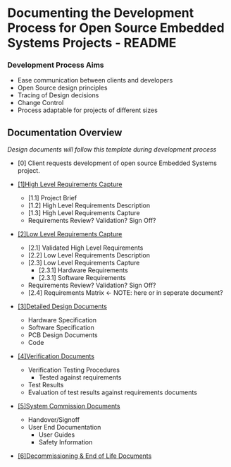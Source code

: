 # Documenting the Development Process for Open Source Embedded Systems Projects - README

### Development Process Aims
- Ease communication between clients and developers
- Open Source design principles
- Tracing of Design decisions
- Change Control
- Process adaptable for projects of different sizes


## Documentation Overview

_Design documents will follow this template during development process_

* [0] Client requests development of open source Embedded Systems project.                                                           
* [[1]High Level Requirements Capture](https://github.com/PanGalacticTech/project_template/blob/main/%5B1%5DHL_requirements_capture.md)
    * [1.1] Project Brief                                                                                                              
    * [1.2] High Level Requirements Description                                                                                       
    * [1.3] High Level Requirements Capture                                                                                                    
    * Requirements Review? Validation? Sign Off?
* [[2]Low Level Requirements Capture](https://github.com/PanGalacticTech/project_template/blob/main/%5B2%5DLL_requirements_capture.md)
    * [2.1] Validated High Level Requirements                                                                                                          
    * [2.2] Low Level Requirements Description                                                                                       
    * [2.3] Low Level Requirements Capture     
      * [2.3.1] Hardware Requirements 
      * [2.3.1] Software Requirements 
    * Requirements Review? Validation? Sign Off?      
    * [2.4] Requirements Matrix <- NOTE: here or in seperate document? 


* [[3]Detailed Design Documents](https://broken_link.com)                                                                                                           
    * Hardware Specification 
    * Software Specification
    * PCB Design Documents 
    * Code <br>
* [[4]Verification Documents](https://broken_link.com) 
    * Verification Testing Procedures 
      * Tested against requirements 
    * Test Results
    * Evaluation of test results against requirements documents 
* [[5]System Commission Documents](https://broken_link.com) 
    * Handover/Signoff    
    * User End Documentation  
      * User Guides     
      * Safety Information   
* [[6]Decommissioning & End of Life Documents](https://broken_link.com)

